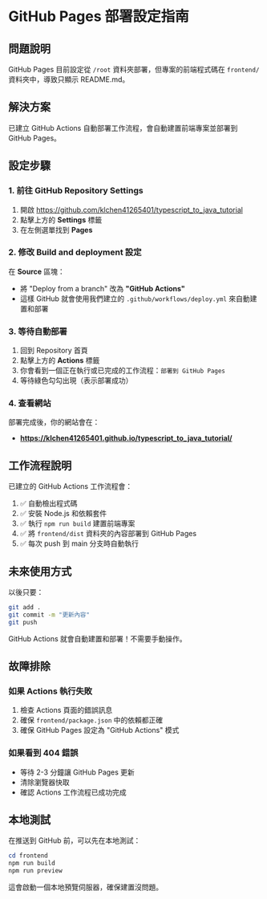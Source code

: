 # GitHub Pages 部署設定指南

## 問題說明

GitHub Pages 目前設定從 `/root` 資料夾部署，但專案的前端程式碼在 `frontend/` 資料夾中，導致只顯示 README.md。

## 解決方案

已建立 GitHub Actions 自動部署工作流程，會自動建置前端專案並部署到 GitHub Pages。

## 設定步驟

### 1. 前往 GitHub Repository Settings

1. 開啟 https://github.com/klchen41265401/typescript_to_java_tutorial
2. 點擊上方的 **Settings** 標籤
3. 在左側選單找到 **Pages**

### 2. 修改 Build and deployment 設定

在 **Source** 區塊：

- 將 "Deploy from a branch" 改為 **"GitHub Actions"**
- 這樣 GitHub 就會使用我們建立的 `.github/workflows/deploy.yml` 來自動建置和部署

### 3. 等待自動部署

1. 回到 Repository 首頁
2. 點擊上方的 **Actions** 標籤
3. 你會看到一個正在執行或已完成的工作流程：`部署到 GitHub Pages`
4. 等待綠色勾勾出現（表示部署成功）

### 4. 查看網站

部署完成後，你的網站會在：

- **https://klchen41265401.github.io/typescript_to_java_tutorial/**

## 工作流程說明

已建立的 GitHub Actions 工作流程會：

1. ✅ 自動檢出程式碼
2. ✅ 安裝 Node.js 和依賴套件
3. ✅ 執行 `npm run build` 建置前端專案
4. ✅ 將 `frontend/dist` 資料夾的內容部署到 GitHub Pages
5. ✅ 每次 push 到 main 分支時自動執行

## 未來使用方式

以後只要：

```bash
git add .
git commit -m "更新內容"
git push
```

GitHub Actions 就會自動建置和部署！不需要手動操作。

## 故障排除

### 如果 Actions 執行失敗

1. 檢查 Actions 頁面的錯誤訊息
2. 確保 `frontend/package.json` 中的依賴都正確
3. 確保 GitHub Pages 設定為 "GitHub Actions" 模式

### 如果看到 404 錯誤

- 等待 2-3 分鐘讓 GitHub Pages 更新
- 清除瀏覽器快取
- 確認 Actions 工作流程已成功完成

## 本地測試

在推送到 GitHub 前，可以先在本地測試：

```powershell
cd frontend
npm run build
npm run preview
```

這會啟動一個本地預覽伺服器，確保建置沒問題。
